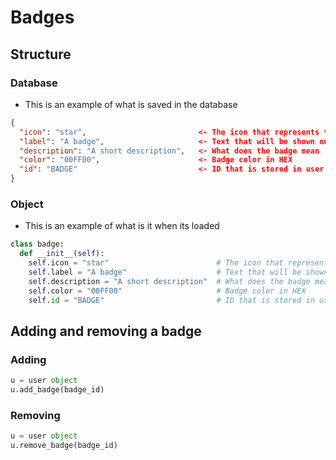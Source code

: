 # Badges

## Structure

### Database
- This is an example of what is saved in the database
```json
{
  "icon": "star",                         <- The icon that represents the badge 
  "label": "A badge",                     <- Text that will be shown once you hover over the badge
  "description": "A short description",   <- What does the badge mean
  "color": "00FF00",                      <- Badge color in HEX
  "id": "BADGE"                           <- ID that is stored in user object
}
```

### Object
- This is an example of what is it when its loaded
```py
class badge:
  def __init__(self):
    self.icon = "star"                        # The icon that represents the badge 
    self.label = "A badge"                    # Text that will be shown once you hover over the badge
    self.description = "A short description"  # What does the badge mean
    self.color = "00FF00"                     # Badge color in HEX
    self.id = "BADGE"                         # ID that is stored in user object
``` 

## Adding and removing a badge

### Adding
```py
u = user object
u.add_badge(badge_id)
```

### Removing
```py
u = user object
u.remove_badge(badge_id)
```


